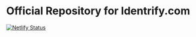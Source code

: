 # Official Repository for Identrify.com

[![Netlify Status](https://api.netlify.com/api/v1/badges/5ea7b7ad-06ab-48de-8e25-8c586183c60d/deploy-status)](https://app.netlify.com/sites/pedantic-knuth-718064/deploys)
